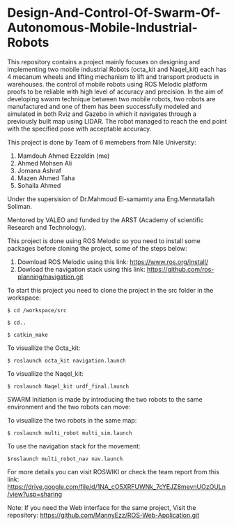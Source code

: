 # Design-And-Control-Of-Swarm-Of-Autonomous-Mobile-Industrial-Robots

This repository contains a project mainly focuses on designing and implementing two mobile industrial Robots (octa_kit and Naqel_kit) each has 4 mecanum wheels and lifting mechanism to lift and transport products in warehouses. the control of mobile robots using ROS Melodic platform proofs to be reliable with high level of accuracy and precision. In the aim of developing swarm technique between two mobile robots, two robots are manufactured and one of them has been successfully modeled and simulated in both Rviz and Gazebo in which it navigates through a previously built map using LIDAR. The robot managed to reach the end point with the specified pose with acceptable accuracy.

This project is done by Team of 6 memebers from Nile University:
1. Mamdouh Ahmed Ezzeldin (me)
2. Ahmed Mohsen Ali
3. Jomana Ashraf
4. Mazen Ahmed Taha
5. Sohaila Ahmed 

Under the supersision of Dr.Mahmoud El-samamty ana Eng.Mennatallah Soliman.

Mentored by VALEO and funded by the ARST (Academy of scientific Research and Technology). 

This project is done using ROS Melodic so you need to install some packages before cloning the project, some of the steps below:

1. Download ROS Melodic using this link: https://www.ros.org/install/ 
2. Dowload the navigation stack using this link: https://github.com/ros-planning/navigation.git

To start this project you need to clone the project in the src folder in the workspace:

    $ cd /workspace/src

    $ cd..

    $ catkin_make

To visuallize the Octa_kit:

    $ roslaunch octa_kit navigation.launch

To visuallize the Naqel_kit:

    $ roslaunch Naqel_kit urdf_final.launch


SWARM Initiation is made by introducing the two robots to the same environment and the two robots can move:

To visuallize the two robots in the same map:
    
    $ roslaunch multi_robot multi_sim.launch
    

To use the navigation stack for the movement:

    $roslaunch multi_robot_nav nav.launch

For more details you can visit ROSWIKI or check the team report from this link: https://drive.google.com/file/d/1NA_cO5XRFUWNk_7cYEJZ8mevnUOzOULn/view?usp=sharing 


Note: If you need the Web interface for the same project, Visit the repository: https://github.com/MannyEzz/ROS-Web-Application.git
